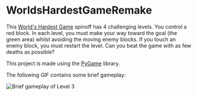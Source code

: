 # WorldsHardestGameRemake

This [World's Hardest Game](https://www.coolmathgames.com/0-worlds-hardest-game) spinoff has 4 challenging levels. You control a red block. In 
each level, you must make your way toward the goal (the green area) whilst avoiding the moving
enemy blocks. If you touch an enemy block, you must restart the level. Can you beat the game
with as few deaths as possible?

This project is made using the [PyGame](https://www.pygame.org/docs/) library.

The following GIF contains some brief gameplay:

![Brief gameplay of Level 3](https://user-images.githubusercontent.com/25561432/84871274-3197ab00-b035-11ea-856d-06022fa0ff33.gif)
